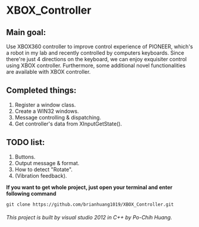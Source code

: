 # XBOX_Controller

## Main goal: 
  Use XBOX360 controller to improve control experience of PIONEER, which's a robot in my lab and recently controlled by           computers keyboards. Since there're just 4 directions on the keyboard, we can enjoy exquisiter control using XBOX               controller. Furthermore, some additional novel functionalities are available with XBOX controller.

## Completed things:
  1. Register a window class.
  2. Create a WIN32 windows.
  3. Message controlling & dispatching.
  4. Get controller's data from XInputGetState().

## TODO list:
  1. Buttons.
  2. Output message & format.
  3. How to detect "Rotate".
  4. (Vibration feedback).

**If you want to get whole project, just open your terminal and enter following command**
```git
git clone https://github.com/brianhuang1019/XBOX_Controller.git
```



###### This project is built by visual studio 2012 in C++ by Po-Chih Huang.
